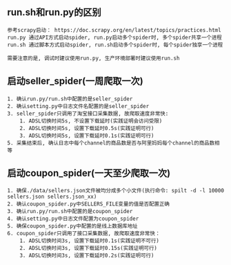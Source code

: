 ## **run.sh和run.py的区别**
    参考scrapy启动： https://doc.scrapy.org/en/latest/topics/practices.html
    run.py 通过API方式启动spider, run.py启动多个spider时, 多个spider共享一个进程
    run.sh 通过脚本方式启动spider, run.sh启动多个spider时, 每个spider独享一个进程
    
    需要注意的是, 调试时建议使用run.py, 生产环境部署时建议使用run.sh

## **启动seller_spider(一周爬取一次)**
    1. 确认run.py/run.sh中配置的是seller_spider
    2. 确认setting.py中日志文件名配置的是seller_spider
    3. seller_spider只调用了淘宝接口采集数据, 故爬取速度非常快:
        1. ADSL切换时间5s, 不设置下载延时(实践证明会访问受限)
        2. ADSL切换时间5s, 设置下载延时0.5s(实践证明可行)
        3. ADSL切换时间5s, 设置下载延时0.1s(实践证明可行)
    5. 采集结束后, 确认日志中每个channel的商品数是否与阿里妈妈每个channel的商品数相等

## **启动coupon_spider(一天至少爬取一次)**
    1. 确保./data/sellers.json文件被均分成多个小文件(执行命令: spilt -d -l 10000 sellers.json sellers.json_xx)
    2. 确认coupon_spider.py中SELLERS_FILE变量的值是否配置正确
    3. 确认run.py/run.sh中配置的是coupon_spider
    4. 确认setting.py中日志文件配置为coupon_spider
    5. 确保coupon_spider.py中配置的是线上数据库地址
    6. coupon_spider只调用了接口采集数据, 故爬取速度非常快：
        1. ADSL切换时间3s, 设置下载延时0.1s(实践证明不可行)
        2. ADSL切换时间3s, 设置下载延时0.15s(实践证明可行)
        3. ADSL切换时间3s, 设置下载延时0.2s(实践证明可行)